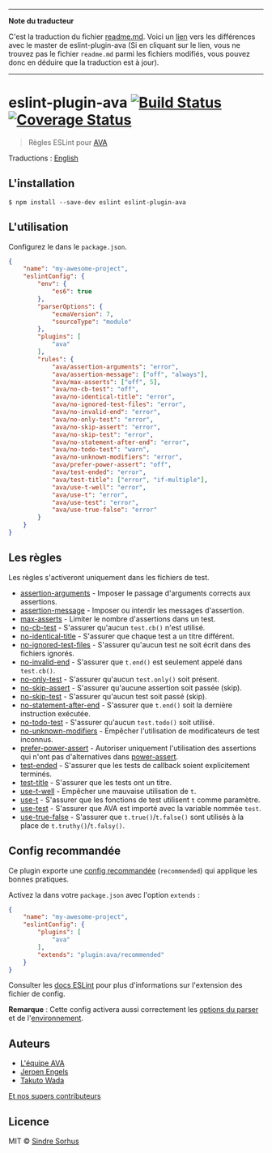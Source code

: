 ___
**Note du traducteur**

C'est la traduction du fichier [readme.md](https://github.com/avajs/eslint-plugin-ava/blob/master/readme.md). Voici un [lien](https://github.com/avajs/eslint-plugin-ava/compare/1b1986c3b29b8edb08b54881b5c31df678a67871...master#diff-0730bb7c2e8f9ea2438b52e419dd86c9) vers les différences avec le master de eslint-plugin-ava (Si en cliquant sur le lien, vous ne trouvez pas le fichier `readme.md` parmi les fichiers modifiés, vous pouvez donc en déduire que la traduction est à jour).
___
# eslint-plugin-ava [![Build Status](https://travis-ci.org/avajs/eslint-plugin-ava.svg?branch=master)](https://travis-ci.org/avajs/eslint-plugin-ava) [![Coverage Status](https://coveralls.io/repos/github/avajs/eslint-plugin-ava/badge.svg?branch=master)](https://coveralls.io/github/avajs/eslint-plugin-ava?branch=master)

> Règles ESLint pour [AVA](https://ava.li)

Traductions : [English](https://github.com/avajs/eslint-plugin-ava/blob/master/readme.md)


## L'installation

```
$ npm install --save-dev eslint eslint-plugin-ava
```


## L'utilisation

Configurez le dans le `package.json`.

```json
{
	"name": "my-awesome-project",
	"eslintConfig": {
		"env": {
			"es6": true
		},
		"parserOptions": {
			"ecmaVersion": 7,
			"sourceType": "module"
		},
		"plugins": [
			"ava"
		],
		"rules": {
			"ava/assertion-arguments": "error",
			"ava/assertion-message": ["off", "always"],
			"ava/max-asserts": ["off", 5],
			"ava/no-cb-test": "off",
			"ava/no-identical-title": "error",
			"ava/no-ignored-test-files": "error",
			"ava/no-invalid-end": "error",
			"ava/no-only-test": "error",
			"ava/no-skip-assert": "error",
			"ava/no-skip-test": "error",
			"ava/no-statement-after-end": "error",
			"ava/no-todo-test": "warn",
			"ava/no-unknown-modifiers": "error",
			"ava/prefer-power-assert": "off",
			"ava/test-ended": "error",
			"ava/test-title": ["error", "if-multiple"],
			"ava/use-t-well": "error",
			"ava/use-t": "error",
			"ava/use-test": "error",
			"ava/use-true-false": "error"
		}
	}
}
```


## Les règles

Les règles s'activeront uniquement dans les fichiers de test.

- [assertion-arguments](docs/rules/assertion-arguments.md) - Imposer le passage d'arguments corrects aux assertions.
- [assertion-message](docs/rules/assertion-message.md) - Imposer ou interdir les messages d'assertion.
- [max-asserts](docs/rules/max-asserts.md) - Limiter le nombre d'assertions dans un test.
- [no-cb-test](docs/rules/no-cb-test.md) - S'assurer qu'aucun `test.cb()` n'est utilisé.
- [no-identical-title](docs/rules/no-identical-title.md) - S'assurer que chaque test a un titre différent.
- [no-ignored-test-files](docs/rules/no-ignored-test-files.md) - S'assurer qu'aucun test ne soit écrit dans des fichiers ignorés.
- [no-invalid-end](docs/rules/no-invalid-end.md) - S'assurer que `t.end()` est seulement appelé dans `test.cb()`.
- [no-only-test](docs/rules/no-only-test.md) - S'assurer qu'aucun `test.only()` soit présent.
- [no-skip-assert](docs/rules/no-skip-assert.md) - S'assurer qu'aucune assertion soit passée (skip).
- [no-skip-test](docs/rules/no-skip-test.md) - S'assurer qu'aucun test soit passé (skip).
- [no-statement-after-end](docs/rules/no-statement-after-end.md) - S'assurer que `t.end()` soit la dernière instruction exécutée.
- [no-todo-test](docs/rules/no-todo-test.md) - S'assurer qu'aucun `test.todo()` soit utilisé.
- [no-unknown-modifiers](docs/rules/no-unknown-modifiers.md) - Empêcher l'utilisation de modificateurs de test inconnus.
- [prefer-power-assert](docs/rules/prefer-power-assert.md) - Autoriser uniquement l'utilisation des assertions qui n'ont pas d'alternatives dans [power-assert](https://github.com/power-assert-js/power-assert).
- [test-ended](docs/rules/test-ended.md) - S'assurer que les tests de callback soient explicitement terminés.
- [test-title](docs/rules/test-title.md) - S'assurer que les tests ont un titre.
- [use-t-well](docs/rules/use-t-well.md) - Empêcher une mauvaise utilisation de `t`.
- [use-t](docs/rules/use-t.md) - S'assurer que les fonctions de test utilisent `t` comme paramètre.
- [use-test](docs/rules/use-test.md) - S'assurer que AVA est importé avec la variable nommée `test`.
- [use-true-false](docs/rules/use-true-false.md) - S'assurer que `t.true()`/`t.false()` sont utilisés à la place de `t.truthy()`/`t.falsy()`.


## Config recommandée

Ce plugin exporte une [config recommandée](https://github.com/avajs/eslint-plugin-ava/blob/master/index.js) (`recommended`) qui applique les bonnes pratiques.

Activez la dans votre `package.json` avec l'option `extends` :

```json
{
	"name": "my-awesome-project",
	"eslintConfig": {
		"plugins": [
			"ava"
		],
		"extends": "plugin:ava/recommended"
	}
}
```

Consulter les [docs ESLint](http://eslint.org/docs/user-guide/configuring#extending-configuration-files) pour plus d'informations sur l'extension des fichier de config.

**Remarque** : Cette config activera aussi correctement les [options du parser](http://eslint.org/docs/user-guide/configuring#specifying-parser-options) et de l'[environnement](http://eslint.org/docs/user-guide/configuring#specifying-environments).


## Auteurs

- [L'équipe AVA](https://github.com/avajs/ava-docs/blob/master/fr_FR/readme.md#léquipe)
- [Jeroen Engels](https://github.com/jfmengels)
- [Takuto Wada](https://github.com/twada)

[Et nos supers contributeurs](https://github.com/avajs/eslint-plugin-ava/graphs/contributors)


## Licence

MIT © [Sindre Sorhus](https://sindresorhus.com)
